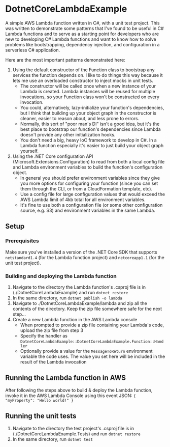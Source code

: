 # DotnetCoreLambdaExample
A simple AWS Lambda function written in C#, with a unit test project.  This was written to demonstrate some patterns that I've found to be useful in C# Lambda functions and to serve as a starting point for developers who are new to developing C# Lambda functions and want to know how to solve problems like bootstrapping, dependency injection, and configuration in a serverless C# application.

Here are the most important patterns demonstrated here:
1. Using the default constructor of the Function class to bootstrap any services the function depends on.  I like to do things this way because it lets me use an overloaded constructor to inject mocks in unit tests.
    - The constructor will be called once when a new instance of your Lambda is created.  Lambda instances will be reused for multiple invocations, so your Function class won't be constructed on every invocation.
    - You could, alternatively, lazy-initialize your function's dependencies, but I think that building up your object graph in the constructor is cleaner, easier to reason about, and less prone to errors.
    - Normally, this sort of "poor man's DI" isn't a good idea, but it's the best place to bootstrap our function's dependencies since Lambda doesn't provide any other initialization hooks.
    - You don't need a big, heavy IoC framework to develop in C#.  In a Lambda function especially it's easier to just build your object graph yourself.
2. Using the .NET Core configuration API (Microsoft.Extensions.Configuration) to read from both a local config file and Lambda environment variables to build the function's configuration object.
    - In general you should prefer environment variables since they give you more options for configuring your function (since you can set them through the CLI, or from a CloudFormation template, etc).
    - Use a config file for large configuration values that would exceed the AWS Lambda limit of 4kb total for all environment variables.
    - It's fine to use both a configuration file (or some other configuration source, e.g. S3) and environment variables in the same Lambda.

## Setup
### Prerequisites
Make sure you've installed a version of the .NET Core SDK that supports `netstandard1.4` (for the Lambda function project) and `netcoreapp1.1` (for the unit test project).

### Building and deploying the Lambda function
1. Navigate to the directory the Lambda function's .csproj file is in (./DotnetCoreLambdaExample) and run `dotnet restore`
2. In the same directory, run `dotnet publish -o lambda`
3. Navigate to ./DotnetCoreLambdaExample/lambda and zip all the contents of the directory.  Keep the zip file somewhere safe for the next step...
4. Create a new Lambda function in the AWS Lambda console
    - When prompted to provide a zip file containing your Lambda's code, upload the zip file from step 3
    - Specify the handler as `DotnetCoreLambdaExample::DotnetCoreLambdaExample.Function::Handler`
    - Optionally provide a value for the `MessageToReturn` environment variable the code uses.  The value you set here will be included in the result of the Lambda invocation

## Running the Lambda function in AWS
After following the steps above to build & deploy the Lambda function, invoke it in the AWS Lambda Console using this event JSON:
`{ "myProperty": "Hello world!" } `

## Running the unit tests
1. Navigate to the directory the test project's .csproj file is in (./DotnetCoreLambdaExample.Tests) and run `dotnet restore`
2. In the same directory, run `dotnet test`

